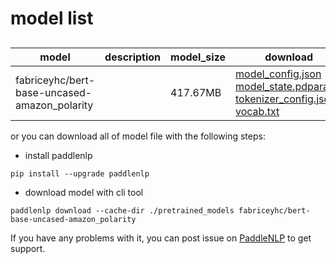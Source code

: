 #  model list

##  

| model  | description | model_size  | download         |
| --- | --- | --- | --- |
|fabriceyhc/bert-base-uncased-amazon_polarity|  | 417.67MB | [model_config.json](https://bj.bcebos.com/paddlenlp/models/community/fabriceyhc/bert-base-uncased-amazon_polarity/model_config.json)<br>[model_state.pdparams](https://bj.bcebos.com/paddlenlp/models/community/fabriceyhc/bert-base-uncased-amazon_polarity/model_state.pdparams)<br>[tokenizer_config.json](https://bj.bcebos.com/paddlenlp/models/community/fabriceyhc/bert-base-uncased-amazon_polarity/tokenizer_config.json)<br>[vocab.txt](https://bj.bcebos.com/paddlenlp/models/community/fabriceyhc/bert-base-uncased-amazon_polarity/vocab.txt) |

or you can download all of model file with the following steps:

* install paddlenlp

```shell
pip install --upgrade paddlenlp
```

* download model with cli tool

```shell
paddlenlp download --cache-dir ./pretrained_models fabriceyhc/bert-base-uncased-amazon_polarity
```

If you have any problems with it, you can post issue on [PaddleNLP](https://github.com/PaddlePaddle/PaddleNLP) to get support.
